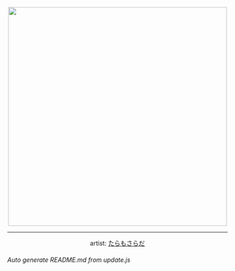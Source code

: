 
<p align="center">
  <img width="500" src="https://nekos.best/api/v2/neko/0344.png">
  <hr/>
  <center>
    artist: <a href="https://www.pixiv.net/en/artworks/87209049">たらもさらだ</a>
  </center>
</p>


###### Auto generate README.md from update.js

